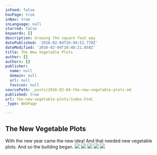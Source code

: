 ```yaml
---
inFeed: false
hasPage: true
inNav: true
inLanguage: null
starred: false
keywords: []
description: Growing the square foot way
datePublished: '2016-02-04T10:49:51.770Z'
dateModified: '2016-02-04T10:48:21.858Z'
title: The New Vegetable Plots
author: []
authors: []
publisher:
  name: null
  domain: null
  url: null
  favicon: null
sourcePath: _posts/2016-02-04-the-new-vegetable-plots.md
published: true
url: the-new-vegetable-plots/index.html
_type: WebPage

---
```

## The New Vegetable Plots

With the new year came the new idea! And that needed new vegetable plots. And so the building began.
![](https://the-grid-user-content.s3-us-west-2.amazonaws.com/38428e39-b095-4461-b35c-c49f642bf0fa.JPG)
![](https://the-grid-user-content.s3-us-west-2.amazonaws.com/0bcde8d2-61a9-4b25-a038-57aba66df754.JPG)
![](https://the-grid-user-content.s3-us-west-2.amazonaws.com/4264546f-98a9-428d-a2b3-f645257c596d.JPG)
![](https://the-grid-user-content.s3-us-west-2.amazonaws.com/7addaf31-39da-45dd-8a16-5b06d3fdbbed.JPG)
![](https://the-grid-user-content.s3-us-west-2.amazonaws.com/edacccd7-e82f-4cdc-a6b7-e44f2cd89f62.JPG)